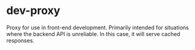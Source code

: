 # dev-proxy

Proxy for use in front-end development. Primarily intended for situations where
the backend API is unreliable. In this case, it will serve cached responses.
